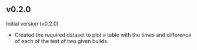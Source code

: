 ## v0.2.0

Initial version (v0.2.0)

- Created the required dataset to plot a table with the times and difference of each of the test of two given builds.
